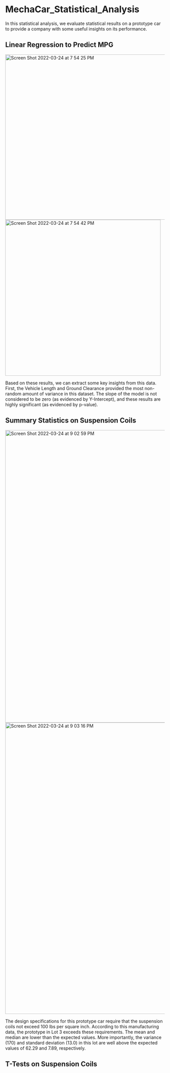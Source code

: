 # MechaCar_Statistical_Analysis
In this statistical analysis, we evaluate statistical results on a prototype car to provide a company with some useful insights on its performance. 

## Linear Regression to Predict MPG ##
<img width="520" alt="Screen Shot 2022-03-24 at 7 54 25 PM" src="https://user-images.githubusercontent.com/95657458/160028470-ec0e8c29-8bf6-4e44-ada7-6b57196b5dc3.png">
<img width="491" alt="Screen Shot 2022-03-24 at 7 54 42 PM" src="https://user-images.githubusercontent.com/95657458/160028492-cfc0ae33-12f1-47bf-906b-ef5459445ed6.png">

Based on these results, we can extract some key insights from this data. First, the Vehicle Length and Ground Clearance provided the most non-random amount of variance in this dataset.  The slope of the model is not considered to be zero (as evidenced by Y-Intercept), and these results are highly significant (as evidenced by p-value). 


## Summary Statistics on Suspension Coils ##
<img width="920" alt="Screen Shot 2022-03-24 at 9 02 59 PM" src="https://user-images.githubusercontent.com/95657458/160034554-a1871da4-73f9-4afe-819e-9ed9d3ae8e1e.png">

<img width="917" alt="Screen Shot 2022-03-24 at 9 03 16 PM" src="https://user-images.githubusercontent.com/95657458/160034585-8066ed29-fa42-460c-ab42-7ec34094363e.png">

The design specifications for this prototype car require that the suspension coils not exceed 100 lbs per square inch. According to this manufacturing data, the prototype in Lot 3 exceeds these requirements. The mean and median are lower than the expected values. More importantly, the variance (170) and standard deviation (13.0) in this lot are well above the expected values of  62.29 and 7.89, respectively.

## T-Tests on Suspension Coils ##
